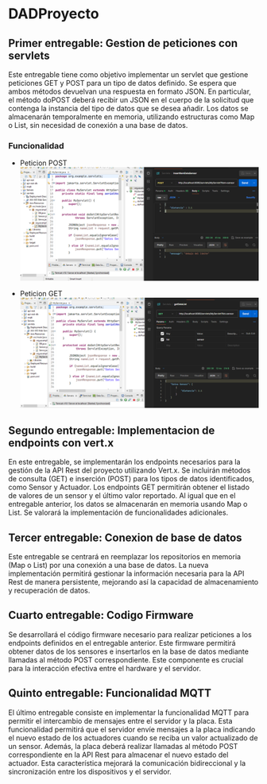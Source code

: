 # DADProyecto

## Primer entregable: Gestion de peticiones con servlets

Este entregable tiene como objetivo implementar un servlet que gestione peticiones GET y POST para un tipo de datos definido. Se espera que ambos métodos devuelvan una respuesta en formato JSON. En particular, el método doPOST deberá recibir un JSON en el cuerpo de la solicitud que contenga la instancia del tipo de datos que se desea añadir. Los datos se almacenarán temporalmente en memoria, utilizando estructuras como Map o List, sin necesidad de conexión a una base de datos.

### Funcionalidad

* Peticion POST
![Peticion Post](Evidencias/Entregable1-PeticionPostSensor.png)

* Peticion GET
![Peticion Post](Evidencias/Entregable1-PeticionGetSensor.png)

## Segundo entregable: Implementacion de endpoints con vert.x 

En este entregable, se implementarán los endpoints necesarios para la gestión de la API Rest del proyecto utilizando Vert.x. Se incluirán métodos de consulta (GET) e inserción (POST) para los tipos de datos identificados, como Sensor y Actuador. Los endpoints GET permitirán obtener el listado de valores de un sensor y el último valor reportado. Al igual que en el entregable anterior, los datos se almacenarán en memoria usando Map o List. Se valorará la implementación de funcionalidades adicionales.

## Tercer entregable: Conexion de base de datos 

Este entregable se centrará en reemplazar los repositorios en memoria (Map o List) por una conexión a una base de datos. La nueva implementación permitirá gestionar la información necesaria para la API Rest de manera persistente, mejorando así la capacidad de almacenamiento y recuperación de datos.

## Cuarto entregable: Codigo Firmware

Se desarrollará el código firmware necesario para realizar peticiones a los endpoints definidos en el entregable anterior. Este firmware permitirá obtener datos de los sensores e insertarlos en la base de datos mediante llamadas al método POST correspondiente. Este componente es crucial para la interacción efectiva entre el hardware y el servidor.

## Quinto entregable: Funcionalidad MQTT

El último entregable consiste en implementar la funcionalidad MQTT para permitir el intercambio de mensajes entre el servidor y la placa. Esta funcionalidad permitirá que el servidor envíe mensajes a la placa indicando el nuevo estado de los actuadores cuando se reciba un valor actualizado de un sensor. Además, la placa deberá realizar llamadas al método POST correspondiente en la API Rest para almacenar el nuevo estado del actuador. Esta característica mejorará la comunicación bidireccional y la sincronización entre los dispositivos y el servidor.
